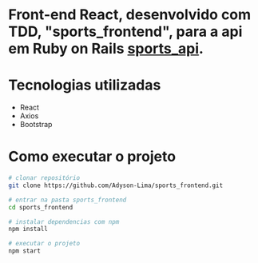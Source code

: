 # Front-end React, desenvolvido com TDD, "sports_frontend", para a api em Ruby on Rails <a href="https://github.com/Adyson-Lima/sports_api">sports_api</a>.

# Tecnologias utilizadas

- React
- Axios
- Bootstrap

# Como executar o projeto

```bash
# clonar repositório
git clone https://github.com/Adyson-Lima/sports_frontend.git

# entrar na pasta sports_frontend
cd sports_frontend

# instalar dependencias com npm
npm install

# executar o projeto
npm start
```

